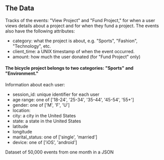 The Data
---------------

Tracks of the events: "View Project" and "Fund Project," for when a user views details about a project and for when they fund a project. The events also have the following attributes:

* category: what the project is about, e.g. "Sports", "Fashion", "Technology", etc.
* client_time: a UNIX timestamp of when the event occurred.
* amount: how much the user donated (for "Fund Project" only)

#### The bicycle project belongs to two categories: "Sports" and "Environment."

Information about each user:

* session_id: unique identifier for each user
* age range: one of ['18-24', '25-34', '35-44', '45-54', '55+']
* gender: one of ['M', 'F', 'U']
* location:
* city: a city in the United States
* state: a state in the United States
* latitude
* longitude
* marital_status: one of ['single', 'married']
* device: one of ['iOS', 'android']

Dataset of 50,000 events from one month  in a JSON